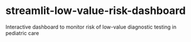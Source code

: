 # streamlit-low-value-risk-dashboard
Interactive dashboard to monitor risk of low-value diagnostic testing in pediatric care
